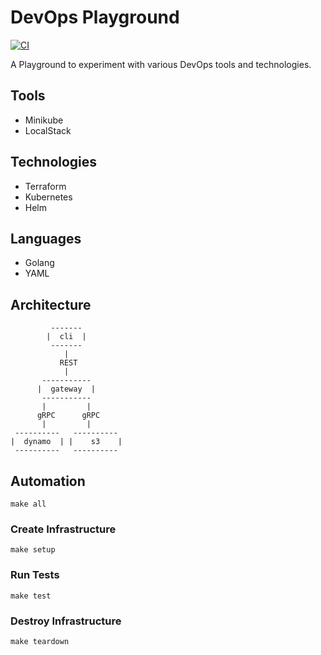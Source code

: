 # DevOps Playground

[![CI](https://github.com/jhandguy/devops-playground/workflows/CI/badge.svg)](https://github.com/jhandguy/devops-playground/actions?query=workflow%3ACI)

A Playground to experiment with various DevOps tools and technologies.

## Tools

- Minikube
- LocalStack

## Technologies

- Terraform
- Kubernetes
- Helm

## Languages

- Golang
- YAML

## Architecture

```text
         -------
        |  cli  |
         -------
            |
           REST
            |
       -----------
      |  gateway  |
       -----------
       |         |
      gRPC      gRPC
       |         |
 ----------   ----------   
|  dynamo  | |    s3    |
 ----------   ----------
```

## Automation

```shell
make all
```

### Create Infrastructure

```shell
make setup
```

### Run Tests

```shell
make test
```

### Destroy Infrastructure

```shell
make teardown
```